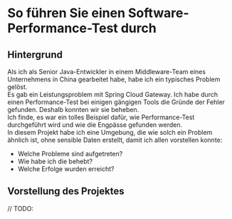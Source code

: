 # So führen Sie einen Software-Performance-Test durch

## Hintergrund
Als ich als Senior Java-Entwickler in einem Middleware-Team eines Unternehmens in China gearbeitet habe, habe ich ein typisches Problem gelöst.  
Es gab ein Leistungsproblem mit Spring Cloud Gateway. Ich habe durch einen Performance-Test bei einigen gängigen Tools die Gründe der Fehler gefunden. Deshalb konnten wir sie beheben.  
Ich finde, es war ein tolles Beispiel dafür, wie Performance-Test durchgeführt wird und wie die Engpässe gefunden werden.  
In diesem Projekt habe ich eine Umgebung, die wie solch ein Problem ähnlich ist, ohne sensible Daten erstellt, damit ich allen vorstellen konnte:  
- Welche Probleme sind aufgetreten?
- Wie habe ich die behebt?
- Welche Erfolge wurden erreicht?  

## Vorstellung des Projektes
// TODO:

